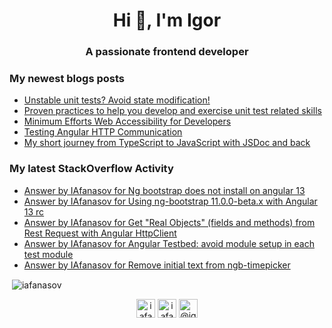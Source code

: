 <h1 align="center">Hi 👋, I'm Igor</h1>
<h3 align="center">A passionate frontend developer</h3>

### My newest blogs posts
<!-- BLOG-POST-LIST:START -->
- [Unstable unit tests? Avoid state modification!](https://itnext.io/unstable-unit-tests-avoid-state-modification-b944f88f7948?source=rss-fe4bb573648b------2)
- [Proven practices to help you develop and exercise unit test related skills](https://itnext.io/mobiquitys-proven-practices-to-help-you-develop-and-exercise-unit-test-related-skills-c9134fac35e1?source=rss-fe4bb573648b------2)
- [Minimum Efforts Web Accessibility for Developers](https://itnext.io/minimum-efforts-web-accessibility-for-developers-9bca02dd63ff?source=rss-fe4bb573648b------2)
- [Testing Angular HTTP Communication](https://itnext.io/testing-angular-http-communication-9a120a10da18?source=rss-fe4bb573648b------2)
- [My short journey from TypeScript to JavaScript with JSDoc and back](https://medium.com/@igorafanasov/my-short-journey-from-typescript-to-javascript-with-jsdoc-and-back-c9ddc0471b5a?source=rss-fe4bb573648b------2)
<!-- BLOG-POST-LIST:END -->

### My latest StackOverflow Activity
<!-- STACKOVERFLOW:START -->
- [Answer by IAfanasov for Ng bootstrap does not install on angular 13](https://stackoverflow.com/questions/69944590/ng-bootstrap-does-not-install-on-angular-13/69961820#69961820)
- [Answer by IAfanasov for Using ng-bootstrap 11.0.0-beta.x with Angular 13 rc](https://stackoverflow.com/questions/69803892/using-ng-bootstrap-11-0-0-beta-x-with-angular-13-rc/69808737#69808737)
- [Answer by IAfanasov for Get &quot;Real Objects&quot; &lpar;fields and methods&rpar; from Rest Request with Angular HttpClient](https://stackoverflow.com/questions/68999103/get-real-objects-fields-and-methods-from-rest-request-with-angular-httpclien/68999233#68999233)
- [Answer by IAfanasov for Angular Testbed: avoid module setup in each test module](https://stackoverflow.com/questions/68981067/angular-testbed-avoid-module-setup-in-each-test-module/68986635#68986635)
- [Answer by IAfanasov for Remove initial text from ngb-timepicker](https://stackoverflow.com/questions/68964637/remove-initial-text-from-ngb-timepicker/68986492#68986492)
<!-- STACKOVERFLOW:END -->

<p>&nbsp;<img align="center" src="https://github-readme-stats.vercel.app/api?username=iafanasov&show_icons=true" alt="iafanasov" /></p>

<p align="center">
<a href="https://linkedin.com/in/iafanasov" target="blank"><img align="center" src="https://cdn.jsdelivr.net/npm/simple-icons@3.0.1/icons/linkedin.svg" alt="iafanasov" height="30" width="30" /></a>
<a href="https://stackoverflow.com/users/iafanasov" target="blank"><img align="center" src="https://cdn.jsdelivr.net/npm/simple-icons@3.0.1/icons/stackoverflow.svg" alt="iafanasov" height="30" width="30" /></a>
<a href="https://medium.com/@igorafanasov" target="blank"><img align="center" src="https://cdn.jsdelivr.net/npm/simple-icons@3.0.1/icons/medium.svg" alt="@igorafanasov" height="30" width="30" /></a>
</p>
